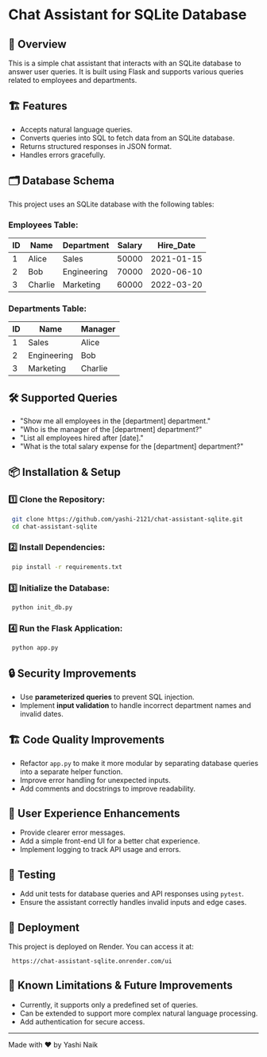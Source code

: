 # Chat Assistant for SQLite Database

## 🚀 Overview
This is a simple chat assistant that interacts with an SQLite database to answer user queries. It is built using Flask and supports various queries related to employees and departments.

## 🏗 Features
- Accepts natural language queries.
- Converts queries into SQL to fetch data from an SQLite database.
- Returns structured responses in JSON format.
- Handles errors gracefully.

## 🗂 Database Schema
This project uses an SQLite database with the following tables:

### Employees Table:
| ID | Name   | Department  | Salary | Hire_Date  |
|----|--------|------------|--------|------------|
| 1  | Alice  | Sales      | 50000  | 2021-01-15 |
| 2  | Bob    | Engineering| 70000  | 2020-06-10 |
| 3  | Charlie| Marketing  | 60000  | 2022-03-20 |

### Departments Table:
| ID | Name         | Manager |
|----|-------------|---------|
| 1  | Sales       | Alice   |
| 2  | Engineering | Bob     |
| 3  | Marketing   | Charlie |

## 🛠 Supported Queries
- "Show me all employees in the [department] department."
- "Who is the manager of the [department] department?"
- "List all employees hired after [date]."
- "What is the total salary expense for the [department] department?"

## 📦 Installation & Setup
### 1️⃣ Clone the Repository:
```sh
 git clone https://github.com/yashi-2121/chat-assistant-sqlite.git
 cd chat-assistant-sqlite
```

### 2️⃣ Install Dependencies:
```sh
 pip install -r requirements.txt
```

### 3️⃣ Initialize the Database:
```sh
 python init_db.py
```

### 4️⃣ Run the Flask Application:
```sh
 python app.py
```


## 🔒 Security Improvements
- Use **parameterized queries** to prevent SQL injection.
- Implement **input validation** to handle incorrect department names and invalid dates.

## 🏗 Code Quality Improvements
- Refactor `app.py` to make it more modular by separating database queries into a separate helper function.
- Improve error handling for unexpected inputs.
- Add comments and docstrings to improve readability.

## 🎨 User Experience Enhancements
- Provide clearer error messages.
- Add a simple front-end UI for a better chat experience.
- Implement logging to track API usage and errors.

## 🧪 Testing
- Add unit tests for database queries and API responses using `pytest`.
- Ensure the assistant correctly handles invalid inputs and edge cases.

## 🚀 Deployment
This project is deployed on Render. You can access it at:
```
 https://chat-assistant-sqlite.onrender.com/ui
```

## 📜 Known Limitations & Future Improvements
- Currently, it supports only a predefined set of queries.
- Can be extended to support more complex natural language processing.
- Add authentication for secure access.

---
Made with ❤️ by Yashi Naik

